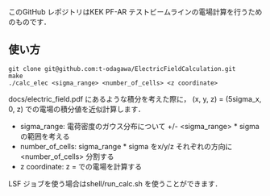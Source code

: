 このGitHub レポジトリはKEK PF-AR テストビームラインの電場計算を行うためのものです．

## 使い方

```shell
git clone git@github.com:t-odagawa/ElectricFieldCalculation.git
make
./calc_elec <sigma_range> <number_of_cells> <z coordinate>
```

docs/electric_field.pdf にあるような積分を考えた際に，
(x, y, z) = (5sigma_x, 0, z) での電場の積分値を近似計算します．

  - sigma_range: 電荷密度のガウス分布について +/- <sigma_range> * sigma の範囲を考える
  - number_of_cells: sigma_range * sigma をx/y/z それぞれの方向に <number_of_cells> 分割する
  - z coordinate: z = <z coordinate> での電場を計算する

LSF ジョブを使う場合はshell/run_calc.sh を使うことができます．



